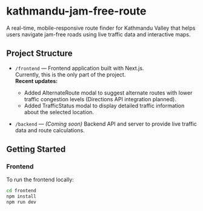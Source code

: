 # kathmandu-jam-free-route

A real-time, mobile-responsive route finder for Kathmandu Valley that helps users navigate jam-free roads using live traffic data and interactive maps.

## Project Structure

- `/frontend` — Frontend application built with Next.js.  
  Currently, this is the only part of the project.  
  **Recent updates:**

  - Added AlternateRoute modal to suggest alternate routes with lower traffic congestion levels (Directions API integration planned).
  - Added TrafficStatus modal to display detailed traffic information about the selected location.

- `/backend` — _(Coming soon)_ Backend API and server to provide live traffic data and route calculations.

## Getting Started

### Frontend

To run the frontend locally:

```bash
cd frontend
npm install
npm run dev
```
